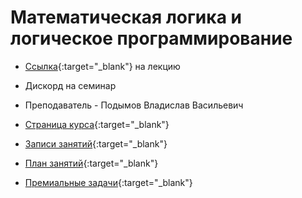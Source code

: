 # Математическая логика и логическое программирование

* [Ссылка](https://us02web.zoom.us/j/88999115276?pwd=WjZ3TGwvZHlNdGN6Rzhyb1BLeUZyUT09){:target="_blank"} на лекцию
* Дискорд на семинар
* Преподаватель - Подымов Владислав Васильевич

* [Страница курса](https://mk.cs.msu.ru/index.php/%D0%9C%D0%B0%D1%82%D0%B5%D0%BC%D0%B0%D1%82%D0%B8%D1%87%D0%B5%D1%81%D0%BA%D0%B0%D1%8F_%D0%BB%D0%BE%D0%B3%D0%B8%D0%BA%D0%B0_(318,_319/2,_241,_242)){:target="_blank"}
* [Записи занятий](https://m.cs.msu.ru/s/aream6izieSWJfo?path=%2F2022%2F%D0%B7%D0%B0%D0%BF%D0%B8%D1%81%D0%B8%20%D0%BB%D0%B5%D0%BA%D1%86%D0%B8%D0%B9){:target="_blank"}
* [План занятий](https://docs.google.com/spreadsheets/d/12Epc-n8z98VTciop3xFg-8q3ZSlaBvyGlxjbe-5xjQ8/edit?usp=sharing){:target="_blank"}
* [Премиальные задачи](https://docs.google.com/spreadsheets/d/1AwsansGZtYx-m7xwpBfmh6UL11dVHiNAyIsIBMC7bAI/edit?usp=sharing){:target="_blank"}